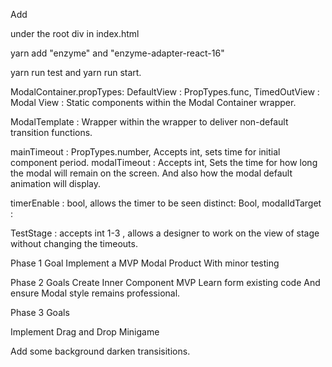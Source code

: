 Add  <div id="modal-root"></div> under the root div in index.html

yarn add  "enzyme" and  "enzyme-adapter-react-16"


yarn run test and yarn run start.


ModalContainer.propTypes:
  DefaultView : PropTypes.func,
  TimedOutView : 
  Modal View : 
  Static components within the Modal Container wrapper. 

  ModalTemplate : 
  Wrapper within the wrapper to deliver non-default transition functions. 



  mainTimeout : 
        PropTypes.number, Accepts int, sets time for initial component period.
  modalTimeout : 
        Accepts int,  Sets the time for how long the modal will remain on the screen. 
        And also how the modal default animation will display. 



  timerEnable : bool, allows the timer to be seen 
  distinct: Bool, 
  modalIdTarget : 


  TestStage : accepts int 1-3 , allows a designer to work on the view of stage without changing the timeouts.
 





Phase 1 Goal
Implement a MVP Modal Product
With minor testing

Phase 2 Goals
Create Inner Component MVP 
Learn form existing code And ensure Modal style remains professional.


Phase 3 Goals 

Implement Drag and Drop Minigame

Add some background darken transisitions.